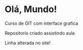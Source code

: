# Olá, Mundo!
 Curso de GIT com interface grafica

Repositorio criado assistindo aula

Linha alterada no site!
